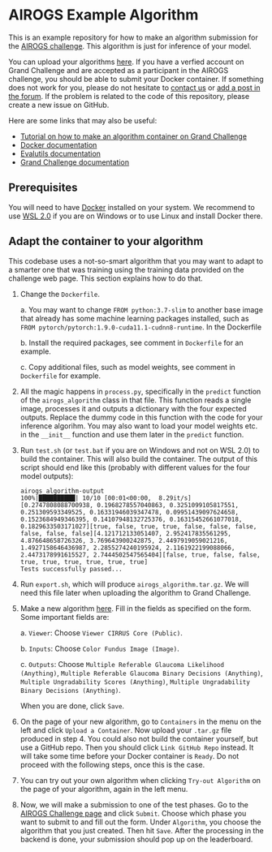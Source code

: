 # AIROGS Example Algorithm

This is an example repository for how to make an algorithm submission for the [AIROGS challenge](https://airogs.grand-challenge.org). This algorithm is just for inference of your model.

You can upload your algorithms [here](https://grand-challenge.org/algorithms/create/). If you have a verfied account on Grand Challenge and are accepted as a participant in the AIROGS challenge, you should be able to submit your Docker container. If something does not work for you, please do not hesitate to [contact us](mailto:c.w.devente@uva.nl) or [add a post in the forum](https://grand-challenge.org/forums/forum/airogs-609/). If the problem is related to the code of this repository, please create a new issue on GitHub.

Here are some links that may also be useful:
- [Tutorial on how to make an algorithm container on Grand Challenge](https://grand-challenge.org/blogs/create-an-algorithm/)
- [Docker documentation](https://docs.docker.com/)
- [Evalutils documentation](https://evalutils.readthedocs.io/)
- [Grand Challenge documentation](https://comic.github.io/grand-challenge.org/algorithms.html)

## Prerequisites

You will need to have [Docker](https://docs.docker.com/) installed on your system. We recommend to use [WSL 2.0](https://docs.microsoft.com/en-us/windows/wsl/install) if you are on Windows or to use Linux and install Docker there.

## Adapt the container to your algorithm

This codebase uses a not-so-smart algorithm that you may want to adapt to a smarter one that was training using the training data provided on the challenge web page. This section explains how to do that.

1. Change the `Dockerfile`.

    a. You may want to change `FROM python:3.7-slim` to another base image that already has some machine learning packages installed, such as `FROM pytorch/pytorch:1.9.0-cuda11.1-cudnn8-runtime`.
In the Dockerfile

    b. Install the required packages, see comment in `Dockerfile` for an example.

    c. Copy additional files, such as model weights, see comment in `Dockerfile` for example.

2. All the magic happens in `process.py`, specifically in the `predict` function of the `airogs_algorithm` class in that file. This function reads a single image, processes it and outputs a dictionary with the four expected outputs. Replace the dummy code in this function with the code for your inference algorihm. You may also want to load your model weights etc. in the `__init__` function and use them later in the `predict` function.

3. Run `test.sh` (or `test.bat` if you are on Windows and not on WSL 2.0) to build the container. This will also build the container. The output of this script should end like this (probably with different values for the four model outputs):
    ```
    airogs_algorithm-output
    100%|██████████| 10/10 [00:01<00:00,  8.29it/s]
    [0.2747808088700938, 0.1968278557040863, 0.3251099105817551, 0.251309593349525, 0.16331946039347478, 0.09951439097624658, 0.1523684949346395, 0.14107948132725376, 0.16315452661077018, 0.1829633503171027][true, false, true, true, false, false, false, false, false, false][4.121712133051407, 2.952417835561295, 4.876648658726326, 3.769643900242875, 2.4497919059021216, 1.4927158646436987, 2.2855274240195924, 2.1161922199088066, 2.4473178991615527, 2.7444502547565404][false, true, false, false, true, true, true, true, true, true]
    Tests successfully passed...
    ```

4. Run `export.sh`, which will produce `airogs_algorithm.tar.gz`. We will need this file later when uploading the algorithm to Grand Challenge.

5. Make a new algorithm [here](https://grand-challenge.org/algorithms/create/). Fill in the fields as specified on the form. Some important fields are:

    a. `Viewer`: Choose `Viewer CIRRUS Core (Public)`.
    
    b. `Inputs`: Choose `Color Fundus Image (Image)`.

    c. `Outputs`: Choose `Multiple Referable Glaucoma Likelihood (Anything)`, `Multiple Referable Glaucoma Binary Decisions (Anything)`, `Multiple Ungradability Scores (Anything)`, `Multiple Ungradability Binary Decisions (Anything)`.

    When you are done, click `Save`.

6. On the page of your new algorithm, go to `Containers` in the menu on the left and click `Upload a Container`. Now upload your `.tar.gz` file produced in step 4. You could also not build the container yourself, but use a GitHub repo. Then you should click `Link GitHub Repo` instead. It will take some time before your Docker container is `Ready`. Do not proceed with the following steps, once this is the case.

7. You can try out your own algorithm when clicking `Try-out Algorithm` on the page of your algorithm, again in the left menu.

8. Now, we will make a submission to one of the test phases. Go to the [AIROGS Challenge page](https://airogs.grand-challenge.org/) and click `Submit`. Choose which phase you want to submit to and fill out the form. Under `Algorithm`, you choose the algorithm that you just created. Then hit `Save`. After the processing in the backend is done, your submission should pop up on the leaderboard.
